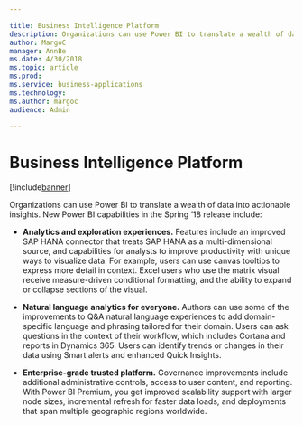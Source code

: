 ```yaml
---

title: Business Intelligence Platform
description: Organizations can use Power BI to translate a wealth of data into actionable insights.
author: MargoC
manager: AnnBe
ms.date: 4/30/2018
ms.topic: article
ms.prod: 
ms.service: business-applications
ms.technology: 
ms.author: margoc
audience: Admin

---
```

#  Business Intelligence Platform




[!include[banner](../../includes/banner.md)]

Organizations can use Power BI to translate a wealth of data into actionable
insights. New Power BI capabilities in the Spring ’18 release include:

-   **Analytics and exploration experiences.** Features include an improved SAP
    HANA connector that treats SAP HANA as a multi-dimensional source, and
    capabilities for analysts to improve productivity with unique ways to
    visualize data. For example, users can use canvas tooltips to express more
    detail in context. Excel users who use the matrix visual receive
    measure-driven conditional formatting, and the ability to expand or collapse
    sections of the visual.

-   **Natural language analytics for everyone.** Authors can use some of the
    improvements to Q&A natural language experiences to add domain-specific
    language and phrasing tailored for their domain. Users can ask questions in
    the context of their workflow, which includes Cortana and reports in
    Dynamics 365. Users can identify trends or changes in their data using Smart
    alerts and enhanced Quick Insights.

-   **Enterprise-grade trusted platform.** Governance improvements include
    additional administrative controls, access to user content, and reporting.
    With Power BI Premium, you get improved scalability support with larger node
    sizes, incremental refresh for faster data loads, and deployments that span
    multiple geographic regions worldwide.
